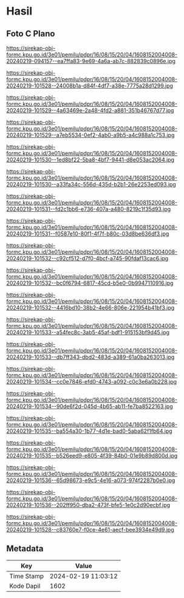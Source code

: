 # Hasil

## Foto C Plano

https://sirekap-obj-formc.kpu.go.id/3e01/pemilu/pdpr/16/08/15/20/04/1608152004008-20240219-094157--ea7ffa83-9e69-4a6a-ab7c-882839c0896e.jpg

https://sirekap-obj-formc.kpu.go.id/3e01/pemilu/pdpr/16/08/15/20/04/1608152004008-20240219-101528--24008b1a-d84f-4df7-a38e-7775a28d1299.jpg

https://sirekap-obj-formc.kpu.go.id/3e01/pemilu/pdpr/16/08/15/20/04/1608152004008-20240219-101529--4a63469e-2a48-4fd2-a881-351b46767d77.jpg

https://sirekap-obj-formc.kpu.go.id/3e01/pemilu/pdpr/16/08/15/20/04/1608152004008-20240219-101529--a7eb5534-0ef2-4ab0-a9b5-a4c988a1c753.jpg

https://sirekap-obj-formc.kpu.go.id/3e01/pemilu/pdpr/16/08/15/20/04/1608152004008-20240219-101530--1ed8bf22-5ba8-4bf7-9441-d8e053ac2064.jpg

https://sirekap-obj-formc.kpu.go.id/3e01/pemilu/pdpr/16/08/15/20/04/1608152004008-20240219-101530--a33fa34c-556d-435d-b2b1-26e2253ed093.jpg

https://sirekap-obj-formc.kpu.go.id/3e01/pemilu/pdpr/16/08/15/20/04/1608152004008-20240219-101531--fd2c1bb6-e736-407a-a480-8219c1f35d93.jpg

https://sirekap-obj-formc.kpu.go.id/3e01/pemilu/pdpr/16/08/15/20/04/1608152004008-20240219-101531--f0587e10-80f1-4f7f-b80c-03d8be636df3.jpg

https://sirekap-obj-formc.kpu.go.id/3e01/pemilu/pdpr/16/08/15/20/04/1608152004008-20240219-101532--c92cf512-d7f0-4bcf-a745-90fdaf13cac6.jpg

https://sirekap-obj-formc.kpu.go.id/3e01/pemilu/pdpr/16/08/15/20/04/1608152004008-20240219-101532--bc0f6794-6817-45cd-b5e0-0b9947110916.jpg

https://sirekap-obj-formc.kpu.go.id/3e01/pemilu/pdpr/16/08/15/20/04/1608152004008-20240219-101532--4416bd10-38b2-4e66-806e-221954b41bf3.jpg

https://sirekap-obj-formc.kpu.go.id/3e01/pemilu/pdpr/16/08/15/20/04/1608152004008-20240219-101533--a54fec8c-3ab5-45af-bdf1-915153bf9d45.jpg

https://sirekap-obj-formc.kpu.go.id/3e01/pemilu/pdpr/16/08/15/20/04/1608152004008-20240219-101533--db7ff343-dbd2-483d-a389-61a0ba263013.jpg

https://sirekap-obj-formc.kpu.go.id/3e01/pemilu/pdpr/16/08/15/20/04/1608152004008-20240219-101534--cc0e7846-efd0-4743-a092-c0c3e6a0b228.jpg

https://sirekap-obj-formc.kpu.go.id/3e01/pemilu/pdpr/16/08/15/20/04/1608152004008-20240219-101534--90de6f2d-045d-4b65-ab11-fe7ba8522163.jpg

https://sirekap-obj-formc.kpu.go.id/3e01/pemilu/pdpr/16/08/15/20/04/1608152004008-20240219-101535--ba554a30-1b77-4d1e-bad0-5aba62f1fb64.jpg

https://sirekap-obj-formc.kpu.go.id/3e01/pemilu/pdpr/16/08/15/20/04/1608152004008-20240219-101535--b526eed9-e805-4f39-84b0-01e9b89d800d.jpg

https://sirekap-obj-formc.kpu.go.id/3e01/pemilu/pdpr/16/08/15/20/04/1608152004008-20240219-101536--65d98673-e9c5-4e16-a073-974f2287b0e0.jpg

https://sirekap-obj-formc.kpu.go.id/3e01/pemilu/pdpr/16/08/15/20/04/1608152004008-20240219-101536--202ff950-dba2-473f-bfe5-1e0c2d90ecbf.jpg

https://sirekap-obj-formc.kpu.go.id/3e01/pemilu/pdpr/16/08/15/20/04/1608152004008-20240219-101528--c83760e7-f0ce-4e61-aecf-bee3934e49d9.jpg


## Metadata

| Key        | Value               |
| ---------- | ------------------- |
| Time Stamp | 2024-02-19 11:03:12 |
| Kode Dapil | 1602                |



